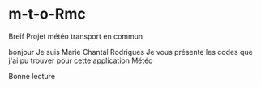 # m-t-o-Rmc
Breif Projet météo transport en commun

bonjour
Je suis Marie Chantal Rodrigues
Je vous présente les codes que j'ai pu trouver pour cette application Météo

Bonne lecture
